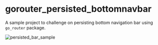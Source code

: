 # gorouter_persisted_bottomnavbar

A sample project to challenge on persisting bottom navigation bar using `go_router` package.

![persisted_bar_sample](https://user-images.githubusercontent.com/44666053/178017871-939f9053-c9d0-48c3-809f-5810558394f8.gif)

